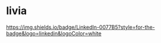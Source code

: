 # livia

https://img.shields.io/badge/LinkedIn-0077B5?style=for-the-badge&logo=linkedin&logoColor=white
